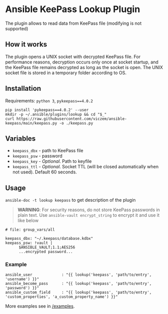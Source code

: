 # Ansible KeePass Lookup Plugin

The plugin allows to read data from KeePass file (modifying is not supported)

## How it works

The plugin opens a UNIX socket with decrypted KeePass file. 
For performance reasons, decryption occurs only once at socket startup, 
and the KeePass file remains decrypted as long as the socket is open.
The UNIX socket file is stored in a temporary folder according to OS.


## Installation

Requirements: `python 3`, `pykeepass==4.0.2`

    pip install 'pykeepass==4.0.2' --user
    mkdir -p ~/.ansible/plugins/lookup && cd "$_"
    curl https://raw.githubusercontent.com/viczem/ansible-keepass/main/keepass.py -o ./keepass.py


## Variables

- `keepass_dbx` - path to KeePass file
- `keepass_psw` - password
- `keepass_key` - *Optional*. Path to keyfile
- `keepass_ttl` - *Optional*. Socket TTL (will be closed automatically when not used). 
Default 60 seconds.


## Usage

`ansible-doc -t lookup keepass` to get description of the plugin

> **WARNING**: For security reasons, do not store KeePass passwords in plain text. 
Use `ansible-vault encrypt_string` to encrypt it and use it like below

    # file: group_vars/all

    keepass_dbx: "~/.keepass/database.kdbx"
    keepass_psw: !vault |
          $ANSIBLE_VAULT;1.1;AES256
          ...encrypted password...

### Example

    ansible_user             : "{{ lookup('keepass', 'path/to/entry', 'username') }}"
    ansible_become_pass      : "{{ lookup('keepass', 'path/to/entry', 'password') }}"
    ansible_custom_field     : "{{ lookup('keepass', 'path/to/entry', 'custom_properties', 'a_custom_property_name') }}"

More examples see in [/examples](/examples).